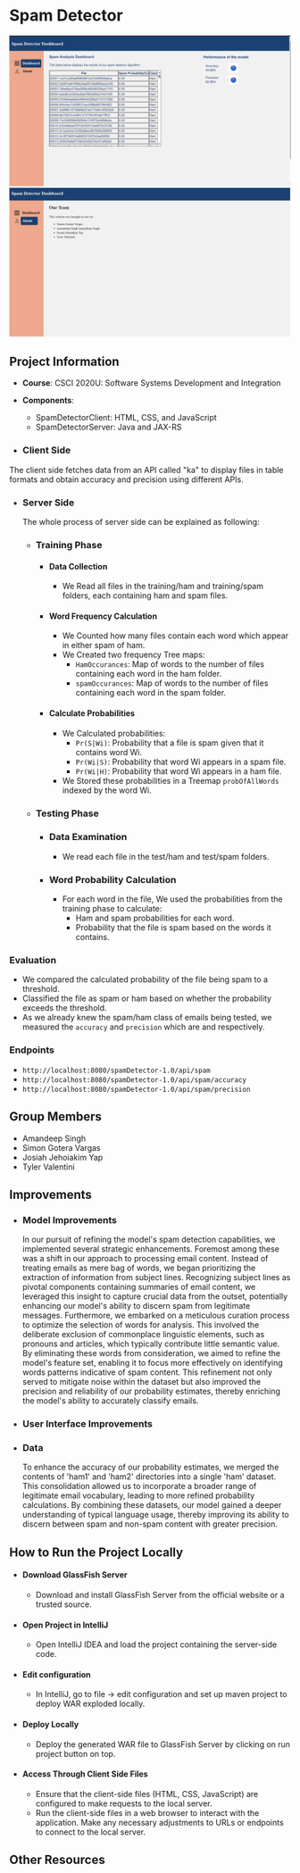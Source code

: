 # Spam Detector
![img.png](FrontEndPicsForReadME/FrontEndImage1.png)![img_1.png](FrontEndPicsForReadME/img_1.png)
## Project Information
- **Course**: CSCI 2020U: Software Systems Development and Integration
- **Components**:
    - SpamDetectorClient: HTML, CSS, and JavaScript
    - SpamDetectorServer: Java and JAX-RS

- ### Client Side
The client side fetches data from an API called "ka" to display files in table formats and obtain accuracy and precision using different APIs.

- ### Server Side
    The whole process of server side can be explained as following:
  - ### Training Phase

    - #### Data Collection
      - We Read all files in the training/ham and training/spam folders, each containing ham and spam files.

    - #### Word Frequency Calculation
      - We Counted how many files contain each word which appear in either spam of ham.
      - We Created two frequency Tree maps:
          - `HamOccurances`: Map of words to the number of files containing each word in the ham folder.
          - `spamOccurances`: Map of words to the number of files containing each word in the spam folder.

    - #### Calculate Probabilities
      - We Calculated probabilities:
          - `Pr(S|Wi)`: Probability that a file is spam given that it contains word Wi.
          - `Pr(Wi|S)`: Probability that word Wi appears in a spam file.
          - `Pr(Wi|H)`: Probability that word Wi appears in a ham file.
      - We Stored these probabilities in a Treemap `probOfAllWords` indexed by the word Wi.

  - ### Testing Phase

    - ### Data Examination
      - We read each file in the test/ham and test/spam folders.

    - ### Word Probability Calculation
      - For each word in the file, We used the probabilities from the training phase to calculate:
          - Ham and spam probabilities for each word.
          - Probability that the file is spam based on the words it contains.

### Evaluation
- We compared the calculated probability of the file being spam to a threshold.
- Classified the file as spam or ham based on whether the probability exceeds the threshold.
- As we already knew the spam/ham class of emails being tested, we measured the `accuracy` and `precision` which are and respectively.

### Endpoints
- `http://localhost:8080/spamDetector-1.0/api/spam`
- `http://localhost:8080/spamDetector-1.0/api/spam/accuracy`
- `http://localhost:8080/spamDetector-1.0/api/spam/precision`
## Group Members
- Amandeep Singh
- Simon Gotera Vargas
- Josiah Jehoiakim Yap
- Tyler Valentini

## Improvements

- ### Model Improvements
  In our pursuit of refining the model's spam detection capabilities, 
 we implemented several strategic enhancements. Foremost among these was a shift in our approach to processing email content.
 Instead of treating emails as mere bag of words, we began prioritizing the extraction of information from subject lines. Recognizing subject lines as pivotal components containing 
 summaries of email content, we leveraged this insight to capture crucial data from the outset, potentially enhancing our model's 
 ability to discern spam from legitimate messages. Furthermore, we embarked on a meticulous curation process to optimize the selection of words for analysis. This involved the deliberate 
 exclusion of commonplace linguistic elements, such as pronouns and articles, which typically contribute little semantic value.
 By eliminating these words from consideration, we aimed to refine the model's feature set, 
 enabling it to focus more effectively on identifying words
 patterns indicative of spam content. This refinement not only served to mitigate noise within the dataset but also improved the precision and reliability of our probability estimates, thereby enriching the model's ability to accurately classify emails.

- ### User Interface Improvements

- ### Data
    To enhance the accuracy of our probability estimates, we merged the contents of 'ham1' and 'ham2' directories into a single 'ham' dataset. 
This consolidation allowed us to incorporate a broader range of legitimate email vocabulary, leading to more refined probability calculations.
By combining these datasets, our model gained a deeper understanding of typical language usage, thereby improving its ability to discern between spam and non-spam content with greater precision.

## How to Run the Project Locally

- ####  Download GlassFish Server
  - Download and install GlassFish Server from the official website or a trusted source.

- #### Open Project in IntelliJ
  - Open IntelliJ IDEA and load the project containing the server-side code.

- ####  Edit configuration
  - In IntelliJ, go to file -> edit configuration and set up maven project to deploy WAR exploded locally.

- #### Deploy Locally
  - Deploy the generated WAR file to GlassFish Server by clicking on run project button on top.

- #### Access Through Client Side Files
  - Ensure that the client-side files (HTML, CSS, JavaScript) are configured to make requests to the local server.
  - Run the client-side files in a web browser to interact with the application. Make any necessary adjustments to URLs or endpoints to connect to the local server.


## Other Resources
